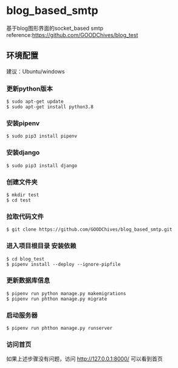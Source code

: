 # blog_based_smtp
基于blog图形界面的socket_based smtp  
reference:https://github.com/GOODChives/blog_test  

## 环境配置

建议：Ubuntu/windows

### 更新python版本

```shell
$ sudo apt-get update
$ sudo apt-get install python3.8
```

### 安装pipenv

```shell
$ sudo pip3 install pipenv
```

### 安装django

```shell
$ sudo pip3 install django
```

### 创建文件夹

```shell
$ mkdir test
$ cd test
```

### 拉取代码文件

```shell
$ git clone https://github.com/GOODChives/blog_based_smtp.git
```

### 进入项目根目录 安装依赖

```shell
$ cd blog_test
$ pipenv install --deploy --ignore-pipfile
```

### 更新数据库信息

```shell
$ pipenv run python manage.py makemigrations
$ pipenv run phthon manage.py migrate
```

### 启动服务器

```shell
$ pipenv run phthon manage.py runserver
```

### 访问首页

如果上述步骤没有问题，访问 http://127.0.0.1:8000/ 可以看到首页
